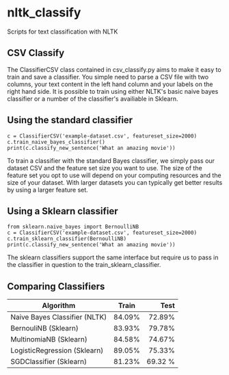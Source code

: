 # nltk_classify
Scripts for text classification with NLTK

## CSV Classify

The ClassifierCSV class contained in csv_classify.py aims to make it easy to train and save a classifier. You simple need to parse a CSV file with two columns, your text content in the left hand column and your labels on the right hand side. It is possible to train using either NLTK's basic naive bayes classifier or a number of the classifier's availiable in Sklearn.

## Using the standard classifier
```python3
c = ClassifierCSV('example-dataset.csv', featureset_size=2000)
c.train_naive_bayes_classifier()
print(c.classify_new_sentence('What an amazing movie'))
```
To train a classifier with the standard Bayes classifier, we simply pass our dataset CSV and the feature set size you want to use. The size of the feature set you opt to use will depend on your computing resources and the size of your dataset. With larger datasets you can typically get better results by using a larger feature set.

## Using a Sklearn classifier
```python3
from sklearn.naive_bayes import BernoulliNB
c = ClassifierCSV('example-dataset.csv', featureset_size=2000)
c.train_sklearn_classifier(BernoulliNB)
print(c.classify_new_sentence('What an amazing movie'))
```
The sklearn classifiers support the same interface but require us to pass in the classifier in question to the train_sklearn_classifier. 

## Comparing Classifiers

| Algorithm       | Train       | Test  |   
| ------------- |:-------------:| -----:|
| Naive Bayes Classifier (NLTK)    | 84.09% | 72.89% |
| BernouliNB (Sklearn)      | 83.93%  |  79.78% |
| MultinomiaNB (Sklearn)| 84.58%|  74.67% |
| LogisticRegression (Sklearn) | 89.05% | 75.33% |
| SGDClassifier (Sklearn) | 81.23% | 69.32 % |
